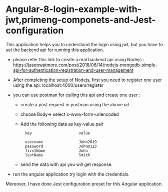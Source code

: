 # Angular-8-login-example-with-jwt,primeng-componets-and-Jest-configuration

This application helps you to understand the login using jwt, but you have to set the backend api for running this application.

- please refer this link to create a real backend api using Nodejs :
  https://jasonwatmore.com/post/2018/06/14/nodejs-mongodb-simple-api-for-authentication-registration-and-user-management
- After completing the setup of Nodejs, first you need to register one user using the api:
  localhost:4000/users/register
- you can use postman for calling this api and create one user :

  - create a post request in postman using the above url
  - choose Body-> select x-www-form-urlencoded
  - Add the following data as key-value pair

          key                     value

          username                John2019
          password                John@123
          firstName               John
          lastName                Smith

  - send the data with api you will get response.

- run the angular application try login with the credentials.

Moreover, I have done Jest configuration preset for this Angular application.
